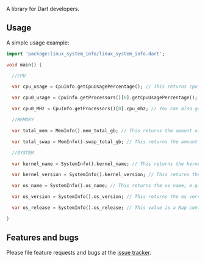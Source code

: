 A library for Dart developers.

## Usage

A simple usage example:

```dart
import 'package:linux_system_info/linux_system_info.dart';

void main() {

  //CPU

  var cpu_usage = CpuInfo.getCpuUsagePercentage(); // This returns cpu load in percentage; e.g. 2

  var cpu0_usage = CpuInfo.getProcessors()[0].getCpuUsagePercentage(); // This returns the cpu0 load in percentage (in case of multicore cpus); e.g. 2

  var cpu0_MHz = CpuInfo.getProcessors()[0].cpu_mhz; // You can also get a lot of information about the cpu cores; e.g. 3600

  //MEMORY

  var total_mem = MemInfo().mem_total_gb; // This returns the amount of RAM in GB (you can also get it in kb or mb); e.g. 16

  var total_swap = MemInfo().swap_total_gb; // This returns the amount of SWAP in GB (you can also get it in kb or mb) e.g. 2

  //SYSTEM

  var kernel_name = SystemInfo().kernel_name; // This returns the kernel name; e.g. 'Linux'

  var kernel_version = SystemInfo().kernel_version; // This returns the kernel version; e.g. '5.11.0-16-generic'

  var os_name = SystemInfo().os_name; // This returns the os name; e.g. 'Ubuntu'

  var os_version = SystemInfo().os_version; // This returns the os version; e.g. '21.04'

  var os_release = SystemInfo().os_release; // This value is a Map containing a parsed version of /etc/os-release

}

```

## Features and bugs

Please file feature requests and bugs at the [issue tracker][tracker].

[tracker]: https://github.com/LolzDEV/linux_system_info/issues
